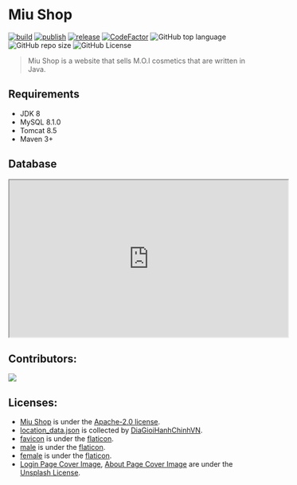 # Miu Shop
[![build](https://github.com/hardingadonis/miu-shop/actions/workflows/build.yml/badge.svg)](https://github.com/hardingadonis/miu-shop/actions/workflows/build.yml)
[![publish](https://github.com/hardingadonis/miu-shop/actions/workflows/publish.yml/badge.svg)](https://github.com/hardingadonis/miu-shop/actions/workflows/publish.yml)
[![release](https://github.com/hardingadonis/miu-shop/actions/workflows/release.yml/badge.svg)](https://github.com/hardingadonis/miu-shop/actions/workflows/release.yml)
[![CodeFactor](https://www.codefactor.io/repository/github/hardingadonis/miu-shop/badge)](https://www.codefactor.io/repository/github/hardingadonis/miu-shop)
![GitHub top language](https://img.shields.io/github/languages/top/hardingadonis/miu-shop)
![GitHub repo size](https://img.shields.io/github/repo-size/hardingadonis/miu-shop)
![GitHub License](https://img.shields.io/github/license/hardingadonis/miu-shop)
> Miu Shop is a website that sells M.O.I cosmetics that are written in Java.


## Requirements
- JDK 8
- MySQL 8.1.0
- Tomcat 8.5
- Maven 3+


## Database
<iframe width="560" height="315" src='https://dbdiagram.io/e/6555c5753be14957871a7c55/65694c5a3be1495787183c32'> </iframe>


## Contributors:

<a href="https://github.com/hardingadonis/miu-shop/graphs/contributors">
  <img src="https://contrib.rocks/image?repo=hardingadonis/miu-shop" />
</a>


## Licenses:
- [Miu Shop](https://github.com/hardingadonis/miu-shop) is under the [Apache-2.0 license](https://github.com/hardingadonis/miu-shop/blob/main/LICENSE).
- [location_data.json](https://raw.githubusercontent.com/hardingadonis/miu-shop/main/database/location_data.json) is collected by [DiaGioiHanhChinhVN](https://github.com/kenzouno1/DiaGioiHanhChinhVN).
- [favicon](https://github.com/hardingadonis/miu-shop/blob/main/src/main/webapp/assets/images/favicon/favicon.png) is under the [flaticon](https://www.flaticon.com/free-icon/cosmetics_3194619).
- [male](https://github.com/hardingadonis/miu-shop/blob/main/src/main/webapp/assets/images/avatars/male.webp) is under the [flaticon](https://www.flaticon.com/free-icon/man_3741578).
- [female](https://github.com/hardingadonis/miu-shop/blob/main/src/main/webapp/assets/images/avatars/female.webp) is under the [flaticon](https://www.flaticon.com/free-icon/woman_3741715).
- [Login Page Cover Image](https://unsplash.com/photos/white-and-orange-plastic-bottle-7tDGb3HrITg), [About Page Cover Image](https://unsplash.com/photos/assorted-make-up-brushes-closed-up-photography-pxax5WuM7eY) are under the [Unsplash License](https://unsplash.com/license).